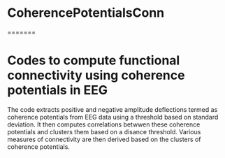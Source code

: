 # CoherencePotentialsConn
=======
# Codes to compute functional connectivity using coherence potentials in EEG
The code extracts positive and negative amplitude deflections termed as coherence potentials from EEG data using a threshold based on standard deviation. It then computes correlations betwwen these coherence potentials and clusters them based on a disance threshold. Various measures of connectivity are then derived based on the clusters of coherence potentials.
